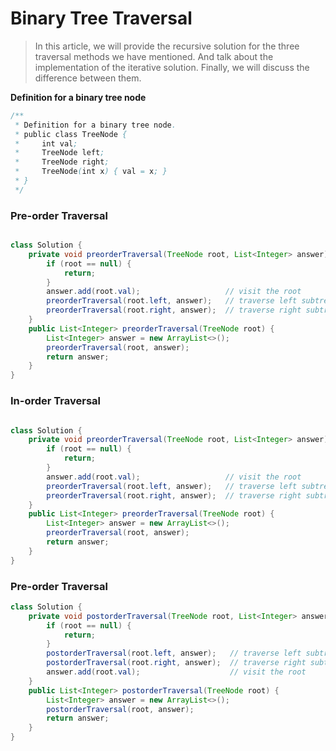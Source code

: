 # Binary Tree Traversal

> In this article, we will provide the recursive solution for the three traversal methods we have mentioned. And talk about the implementation of the iterative solution. Finally, we will discuss the difference between them.

__Definition for a binary tree node__

```java
/**
 * Definition for a binary tree node.
 * public class TreeNode {
 *     int val;
 *     TreeNode left;
 *     TreeNode right;
 *     TreeNode(int x) { val = x; }
 * }
 */
```


### Pre-order Traversal

``` java

class Solution {
    private void preorderTraversal(TreeNode root, List<Integer> answer) {
        if (root == null) {
            return;
        }
        answer.add(root.val);                   // visit the root
        preorderTraversal(root.left, answer);   // traverse left subtree
        preorderTraversal(root.right, answer);  // traverse right subtree
    }
    public List<Integer> preorderTraversal(TreeNode root) {
        List<Integer> answer = new ArrayList<>();
        preorderTraversal(root, answer);
        return answer;
    }
}
```
### In-order Traversal

``` java

class Solution {
    private void preorderTraversal(TreeNode root, List<Integer> answer) {
        if (root == null) {
            return;
        }
        answer.add(root.val);                   // visit the root
        preorderTraversal(root.left, answer);   // traverse left subtree
        preorderTraversal(root.right, answer);  // traverse right subtree
    }
    public List<Integer> preorderTraversal(TreeNode root) {
        List<Integer> answer = new ArrayList<>();
        preorderTraversal(root, answer);
        return answer;
    }
}
```
### Pre-order Traversal

``` java
class Solution {
    private void postorderTraversal(TreeNode root, List<Integer> answer) {
        if (root == null) {
            return;
        }
        postorderTraversal(root.left, answer);   // traverse left subtree
        postorderTraversal(root.right, answer);  // traverse right subtree
        answer.add(root.val);                    // visit the root
    }
    public List<Integer> postorderTraversal(TreeNode root) {
        List<Integer> answer = new ArrayList<>();
        postorderTraversal(root, answer);
        return answer;
    }
}
```
